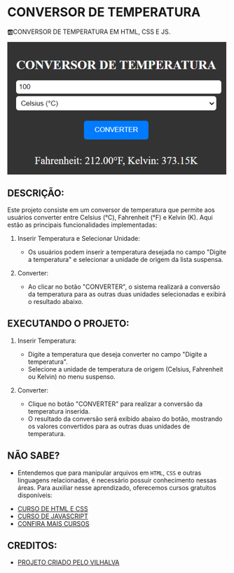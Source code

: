 # CONVERSOR DE TEMPERATURA
🆎CONVERSOR DE TEMPERATURA EM HTML, CSS E JS.

<img src="FOTO.png" align="center" width="500"> <br>

## DESCRIÇÃO:
Este projeto consiste em um conversor de temperatura que permite aos usuários converter entre Celsius (°C), Fahrenheit (°F) e Kelvin (K). Aqui estão as principais funcionalidades implementadas:

1. Inserir Temperatura e Selecionar Unidade:
   - Os usuários podem inserir a temperatura desejada no campo "Digite a temperatura" e selecionar a unidade de origem da lista suspensa.

2. Converter:
   - Ao clicar no botão "CONVERTER", o sistema realizará a conversão da temperatura para as outras duas unidades selecionadas e exibirá o resultado abaixo.

## EXECUTANDO O PROJETO:
1. Inserir Temperatura:
   - Digite a temperatura que deseja converter no campo "Digite a temperatura".
   - Selecione a unidade de temperatura de origem (Celsius, Fahrenheit ou Kelvin) no menu suspenso.

2. Converter:
   - Clique no botão "CONVERTER" para realizar a conversão da temperatura inserida.
   - O resultado da conversão será exibido abaixo do botão, mostrando os valores convertidos para as outras duas unidades de temperatura.
   
## NÃO SABE?
- Entendemos que para manipular arquivos em `HTML`, `CSS` e outras linguagens relacionadas, é necessário possuir conhecimento nessas áreas. Para auxiliar nesse aprendizado, oferecemos cursos gratuitos disponíveis:
* [CURSO DE HTML E CSS](https://github.com/VILHALVA/CURSO-DE-HTML-E-CSS)
* [CURSO DE JAVASCRIPT](https://github.com/VILHALVA/CURSO-DE-JAVASCRIPT)
* [CONFIRA MAIS CURSOS](https://github.com/VILHALVA?tab=repositories&q=+topic:CURSO)

## CREDITOS:
- [PROJETO CRIADO PELO VILHALVA](https://github.com/VILHALVA)
